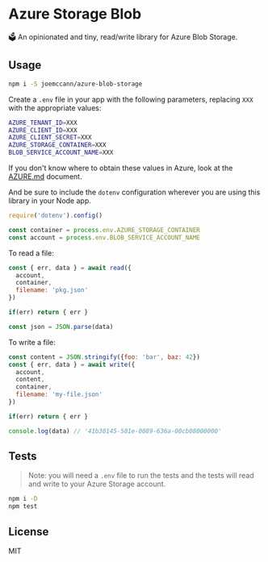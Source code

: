 # Azure Storage Blob

🗳 An opinionated and tiny, read/write library for Azure Blob Storage.

## Usage

```sh
npm i -S joemccann/azure-blob-storage
```

Create a `.env` file in your app with the following parameters,
replacing `XXX` with the appropriate values:

```sh
AZURE_TENANT_ID=XXX
AZURE_CLIENT_ID=XXX
AZURE_CLIENT_SECRET=XXX
AZURE_STORAGE_CONTAINER=XXX
BLOB_SERVICE_ACCOUNT_NAME=XXX
```

If you don't know where to obtain these values in Azure, look at
the [AZURE.md](/AZURE.md) document.

And be sure to include the `dotenv` configuration wherever
you are using this library in your Node app.

```js
require('dotenv').config()

const container = process.env.AZURE_STORAGE_CONTAINER
const account = process.env.BLOB_SERVICE_ACCOUNT_NAME
```

To read a file:

```js
const { err, data } = await read({
  account,
  container,
  filename: 'pkg.json'
})

if(err) return { err }

const json = JSON.parse(data)
```

To write a file:

```js
const content = JSON.stringify({foo: 'bar', baz: 42})
const { err, data } = await write({
  account,
  content,
  container,
  filename: 'my-file.json'
})

if(err) return { err }

console.log(data) // '41b30145-501e-0089-636a-00cb08000000'
```

## Tests

> Note: you will need a `.env` file to run the tests and the tests will read
and write to your Azure Storage account.

```sh
npm i -D
npm test
```

## License

MIT
